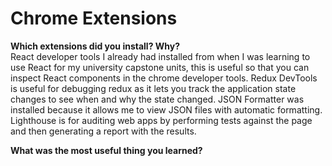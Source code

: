 # Chrome Extensions

**Which extensions did you install? Why?**  
React developer tools I already had installed from when I was learning to use React for my university capstone units, this is useful so that you can inspect React components in the chrome developer tools.
Redux DevTools is useful for debugging redux as it lets you track the application state changes to see when and why the state changed.
JSON Formatter was installed because it allows me to view JSON files with automatic formatting.
Lighthouse is for auditing web apps by performing tests against the page and then generating a report with the results.

**What was the most useful thing you learned?**  
